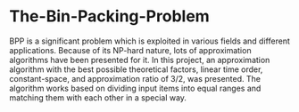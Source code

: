 # The-Bin-Packing-Problem
BPP is a significant problem which is exploited in various fields and different applications. Because of its NP-hard nature, lots of approximation algorithms have been presented for it. In this project, an approximation algorithm with the best possible theoretical factors, linear time order, constant-space, and approximation ratio of 3/2, was presented. The algorithm works based on dividing input items into equal ranges and matching them with each other in a special way. 

